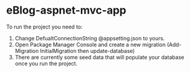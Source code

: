 # eBlog-aspnet-mvc-app
To run the project you need to:
 1. Change DefualtConnectionString @appsetting.json to yours.
 2. Open Package Manager Console and create a new migration (Add-Migration InitialMigration then update-database)
 3. There are currently some seed data that will populate your database once you run the project.
